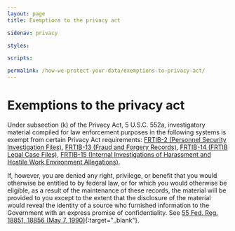 ```yaml
---
layout: page
title: Exemptions to the privacy act

sidenav: privacy

styles:

scripts:

permalink: /how-we-protect-your-data/exemptions-to-privacy-act/
---
```

# Exemptions to the privacy act

Under subsection (k) of the Privacy Act, 5 U.S.C. 552a, investigatory material compiled for law enforcement purposes in the following systems is exempt from certain Privacy Act requirements: [FRTIB-2 (Personnel Security Investigation Files)](#), [FRTIB-13 (Fraud and Forgery Records)](#), [FRTIB-14 (FRTIB Legal Case Files)](#), [FRTIB-15 (Internal Investigations of Harassment and Hostile Work Environment Allegations)](#).

If, however, you are denied any right, privilege, or benefit that you would otherwise be entitled to by federal law, or for which you would otherwise be eligible, as a result of the maintenance of these records, the material will be provided to you except to the extent that the disclosure of the material would reveal the identity of a source who furnished information to the Government with an express promise of confidentiality. See [55 Fed. Reg. 18851, 18856 (May 7, 1990)](https://www.govinfo.gov/app/details/FR-1990-05-07){:target="\_blank"}.

<!-- CONTENT END -->
